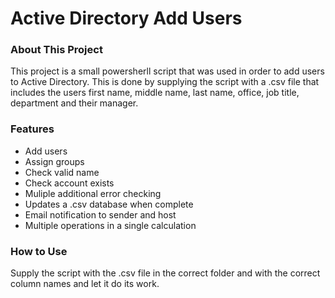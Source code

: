 # Active Directory Add Users


### About This Project
This project is a small powersherll script that was used in order to add users to Active Directory. This is done by supplying the script with a .csv file that includes the users first name, middle name, last name, office, job title, department and their manager.


### Features
- Add users
- Assign groups
- Check valid name
- Check account exists
- Muliple additional error checking
- Updates a .csv database when complete
- Email notification to sender and host
- Multiple operations in a single calculation


### How to Use
Supply the script with the .csv file in the correct folder and with the correct column names and let it do its work.

